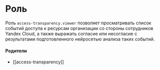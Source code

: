 # Роль

Роль `access-transparency.viewer` позволяет просматривать список событий доступа к ресурсам организации со стороны сотрудников Yandex Cloud, а также выражать согласие или несогласие с результатами подготовленного нейросетью анализа таких событий.


#### Родители

- [[access-transparency]]
